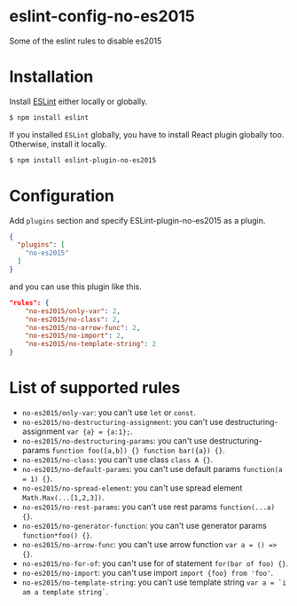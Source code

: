 # eslint-config-no-es2015
Some of the eslint rules to disable es2015

# Installation

Install [ESLint](https://www.github.com/eslint/eslint) either locally or globally.

```sh
$ npm install eslint
```

If you installed `ESLint` globally, you have to install React plugin globally too. Otherwise, install it locally.

```sh
$ npm install eslint-plugin-no-es2015
```

# Configuration

Add `plugins` section and specify ESLint-plugin-no-es2015 as a plugin.

```json
{
  "plugins": [
    "no-es2015"
  ]
}
```

and you can use this plugin like this.

```json
"rules": {
    "no-es2015/only-var": 2,
    "no-es2015/no-class": 2,
    "no-es2015/no-arrow-func": 2,
    "no-es2015/no-import": 2,
    "no-es2015/no-template-string": 2
}
```



# List of supported rules

* `no-es2015/only-var`: you can't use `let` or `const`.
* `no-es2015/no-destructuring-assignment`: you can't use destructuring-assignment `var {a} = {a:1};`.
* `no-es2015/no-destructuring-params`: you can't use destructuring-params `function foo([a,b]) {} function bar({a}) {}`.
* `no-es2015/no-class`: you can't use class `class A {}`.
* `no-es2015/no-default-params`: you can't use default params `function(a = 1) {}`.
* `no-es2015/no-spread-element`: you can't use spread element `Math.Max(...[1,2,3])`.
* `no-es2015/no-rest-params`: you can't use rest params `function(...a) {}`.
* `no-es2015/no-generator-function`: you can't use generator params `function*foo() {}`.
* `no-es2015/no-arrow-func`: you can't use arrow function `var a = () => {}`.
* `no-es2015/no-for-of`: you can't use for of statement `for(bar of foo) {}`.
* `no-es2015/no-import`: you can't use import `import {foo} from 'foo'`.
* `no-es2015/no-template-string`: you can't use template string <code>var a = &#96;i am a template string&#96;</code>.
